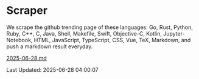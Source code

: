 # Scraper

We scrape the github trending page of these languages: Go, Rust, Python, Ruby, C++, C, Java, Shell, Makefile, Swift, Objective-C, Kotlin, Jupyter-Notebook, HTML, JavaScript, TypeScript, CSS, Vue, TeX, Markdown, and push a markdown result everyday.

[2025-06-28.md](https://github.com/yangwenmai/github-trending-backup/blob/master/2025-06-28.md)

Last Updated: 2025-06-28 04:00:07